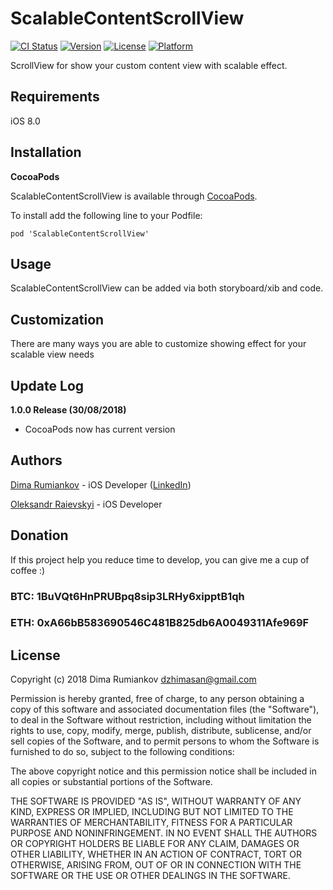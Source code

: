 # ScalableContentScrollView

[![CI Status](http://img.shields.io/travis/superpeteblaze/ScalableContentScrollView.svg?style=flat)](https://travis-ci.org/superpeteblaze/ScalableContentScrollView)
[![Version](https://img.shields.io/cocoapods/v/ScalableContentScrollView.svg?style=flat)](https://cocoapods.org/pods/ScalableContentScrollView)
[![License](https://img.shields.io/cocoapods/l/ScalableContentScrollView.svg?style=flat)](https://cocoapods.org/pods/ScalableContentScrollView)
[![Platform](https://img.shields.io/cocoapods/p/ScalableContentScrollView.svg?style=flat)](https://cocoapods.org/pods/ScalableContentScrollView)

ScrollView for show your custom content view with scalable effect.

## Requirements

iOS 8.0

## Installation

**CocoaPods**

ScalableContentScrollView is available through [CocoaPods](http://cocoapods.org).  

To install add the following line to your Podfile:

    pod 'ScalableContentScrollView'

## Usage

ScalableContentScrollView can be added via both storyboard/xib and code.

## Customization

There are many ways you are able to customize showing effect for your scalable view needs

## Update Log

**1.0.0 Release (30/08/2018)**
* CocoaPods now has current version

## Authors

[Dima Rumiankov](https://github.com/DimaIgorevich) - iOS Developer ([LinkedIn](https://www.linkedin.com/in/dima-rumiankov-5902a7140/))

[Oleksandr Raievskyi](https://github.com/sanyaraya) - iOS Developer

## Donation
If this project help you reduce time to develop, you can give me a cup of coffee :) 

### BTC: 1BuVQt6HnPRUBpq8sip3LRHy6xipptB1qh

### ETH: 0xA66bB583690546C481B825db6A0049311Afe969F

## License

Copyright (c) 2018 Dima Rumiankov dzhimasan@gmail.com

Permission is hereby granted, free of charge, to any person obtaining a copy
of this software and associated documentation files (the "Software"), to deal
in the Software without restriction, including without limitation the rights
to use, copy, modify, merge, publish, distribute, sublicense, and/or sell
copies of the Software, and to permit persons to whom the Software is
furnished to do so, subject to the following conditions:

The above copyright notice and this permission notice shall be included in all
copies or substantial portions of the Software.

THE SOFTWARE IS PROVIDED "AS IS", WITHOUT WARRANTY OF ANY KIND, EXPRESS OR
IMPLIED, INCLUDING BUT NOT LIMITED TO THE WARRANTIES OF MERCHANTABILITY,
FITNESS FOR A PARTICULAR PURPOSE AND NONINFRINGEMENT. IN NO EVENT SHALL THE
AUTHORS OR COPYRIGHT HOLDERS BE LIABLE FOR ANY CLAIM, DAMAGES OR OTHER
LIABILITY, WHETHER IN AN ACTION OF CONTRACT, TORT OR OTHERWISE, ARISING FROM,
OUT OF OR IN CONNECTION WITH THE SOFTWARE OR THE USE OR OTHER DEALINGS IN THE
SOFTWARE.
